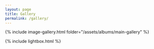 ```yaml
---
layout: page
title: Gallery
permalink: /gallery/
---
```


{% include image-gallery.html folder="/assets/albums/main-gallery" %}

<script src="https://ajax.googleapis.com/ajax/libs/jquery/3.4.1/jquery.min.js"></script>
{% include lightbox.html %}
